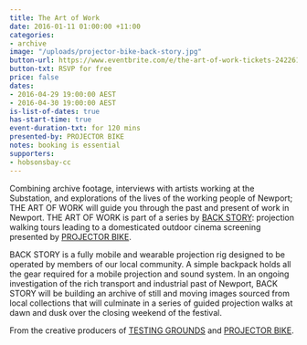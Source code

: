```yaml
---
title: The Art of Work
date: 2016-01-11 01:00:00 +11:00
categories:
- archive
image: "/uploads/projector-bike-back-story.jpg"
button-url: https://www.eventbrite.com/e/the-art-of-work-tickets-24226159094
button-txt: RSVP for free
price: false
dates:
- 2016-04-29 19:00:00 AEST
- 2016-04-30 19:00:00 AEST
is-list-of-dates: true
has-start-time: true
event-duration-txt: for 120 mins
presented-by: PROJECTOR BIKE
notes: booking is essential
supporters:
- hobsonsbay-cc
---
```


Combining archive footage, interviews with artists working at the Substation, and explorations of the lives of the working people of Newport; THE ART OF WORK will guide you through the past and present of work in Newport. THE ART OF WORK is part of a series by [BACK STORY](http://www.theprojects.com.au/index#/back-story/): projection walking tours leading to a domesticated outdoor cinema screening presented by [PROJECTOR BIKE](http://www.projectorbike.com.au/).

BACK STORY is a fully mobile and wearable projection rig designed to be operated by members of our local community. A simple backpack holds all the gear required for a mobile projection and sound system. In an ongoing investigation of the rich transport and industrial past of Newport, BACK STORY will be building an archive of still and moving images sourced from local collections that will culminate in a series of guided projection walks at dawn and dusk over the closing weekend of the festival.

From the creative producers of [TESTING GROUNDS](http://www.theprojects.com.au/index#/testing-grounds/) and [PROJECTOR BIKE](http://www.theprojects.com.au/index#/projectorbike/).
